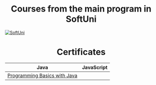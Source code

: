 <div align="center">
  <h1>Courses from the main program in SoftUni</h1>
</div> 

[![SoftUni](https://www.jobsvisa.eu/upload/images/company/45419ae2ec7e84ef5cc9e4333a4427e6.png)](https://softuni.bg/)



<div align="center">
  <h1>Certificates</h1>
</div> 

| Java | JavaScript |
| -------------- | -------------- |
| [Programming Basics with Java](https://softuni.bg/certificates/details/173239/d251288b) | 

